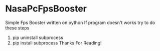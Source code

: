 # NasaPcFpsBooster
Simple Fps Booster written on python
If program doesn't works try to do these steps
1. pip uninstall subprocess
2. pip install subprocess
Thanks For Reading!
